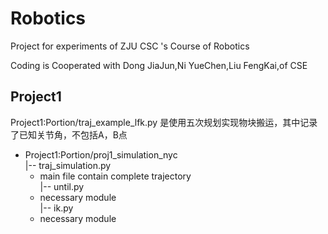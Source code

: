 # Robotics
Project for experiments of ZJU CSC 's Course of Robotics

Coding is Cooperated with Dong JiaJun,Ni YueChen,Liu FengKai,of CSE

## Project1
Project1:Portion/traj_example_lfk.py 是使用五次规划实现物块搬运，其中记录了已知关节角，不包括A，B点  

- Project1:Portion/proj1_simulation_nyc  
    |-- traj_simulation.py  
    - main file contain complete trajectory  
    |-- until.py  
    - necessary module  
    |-- ik.py  
    - necessary module
